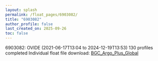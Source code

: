 ```yaml
---
layout: splash
permalink: /float_pages/6903082/
title: "6903082"
author_profile: false
last_created_on: 2025-09-26
toc: false
---
```

 
6903082: OVIDE (2021-06-17T13:04 to 2024-12-19T13:53)
130 profiles completed
Individual float file download: [BGC_Argo_Plus_Global](https://ftp.soest.hawaii.edu/bgc_argo_plus/Individual_Floats/outliers_removed/6903082_Sprof_processed.nc)
